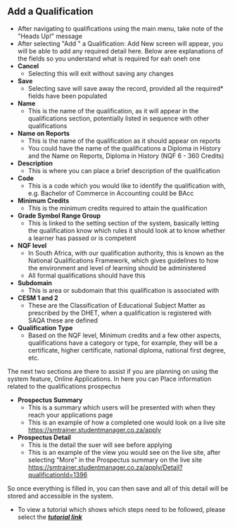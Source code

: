 ## **Add a Qualification**
- After navigating to qualifications using the main menu, take note of the "Heads Up!" message 
- After selecting "Add " a Qualification: Add New screen will appear, you will be able to add any required detail here. Below aree explanations of the fields so you understand what is required for eah oneh one
- **Cancel**
	- Selecting this will exit without saving any changes
- **Save**
	- Selecting save will save away the record, provided all the required* fields have been populated
- **Name**
	- This is the name of the qualification, as it will appear in the qualifications section, potentially listed in sequence with other qualifications
- **Name on Reports**
	- This is the name of the qualification as it should appear on reports
	- You could have the name of the qualifications a Diploma in History and the Name on Reports, Diploma in History (NQF 6 - 360 Credits)
- **Description**
	- This is where you can place a brief description of the qualification
- **Code**
	- This is a code which you would like to identify the qualification with, e.g. Bachelor of Commerce in Accounting could be BAcc
- **Minimum Credits**
	- This is the minimum credits required to attain the qualification
- **Grade Symbol Range Group**
	- This is linked to the setting section of the system, basically letting the qualification know which rules it should look at to know whether a learner has passed or is competent
- **NQF level**
	- In South Africa, with our qualification authority, this is known as the National Qualifications Framework, which gives guidelines to how the environment and level of learning should be administered
	- All formal qualifications should have this
- **Subdomain**
	- This is area or subdomain that this qualification is associated with
- **CESM 1 and 2**
	- These are the Classification of Educational Subject Matter as prescribed by the DHET, when a qualification is registered with SAQA these are defined
-	**Qualification Type**
	- Based on the NQF level, Minimum credits and a few other aspects, qualifications have a category or type, for example, they will be a certificate, higher certificate, national diploma, national first degree, etc.

 
The next two sections are there to assist if you are planning on using the system feature, Online Applications. In here you can Place information related to the qualifications prospectus

- **Prospectus Summary**
	- This is a summary which users will be presented with when they reach your applications page
	- This is an example of how a completed one would look on a live site https://smtrainer.studentmanager.co.za/apply
- **Prospectus Detail**
	- This is the detail the suer will see before applying
	- This is an example of the view you would see on the live site, after selecting "More" in the Prospectus summary on the live site https://smtrainer.studentmanager.co.za/apply/Detail?qualificationId=1396
 
So once everything is filled in, you can then save and all of this detail will be stored and accessible in the system.
- To view a tutorial which shows which steps need to be followed, please select the [**_tutorial link_**](https://www.iorad.com/player/135770/Adding-a-Qualification)


